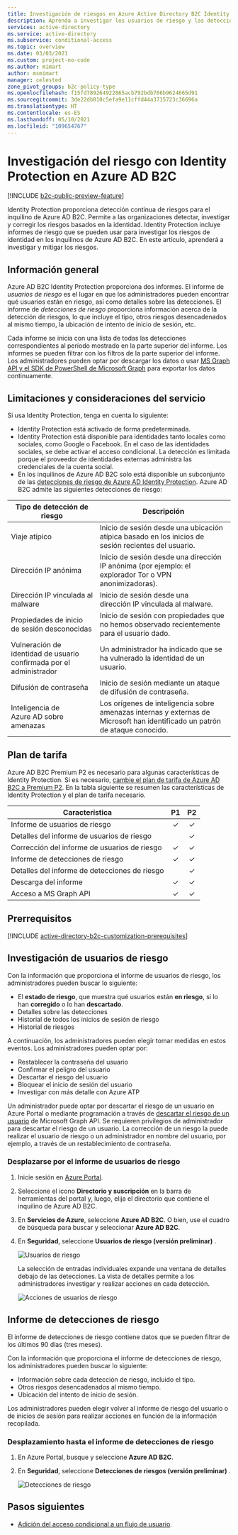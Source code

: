 ```yaml
---
title: Investigación de riesgos en Azure Active Directory B2C Identity Protection
description: Aprenda a investigar los usuarios de riesgo y las detecciones en Azure AD B2C Identity Protection
services: active-directory
ms.service: active-directory
ms.subservice: conditional-access
ms.topic: overview
ms.date: 03/03/2021
ms.custom: project-no-code
ms.author: mimart
author: msmimart
manager: celested
zone_pivot_groups: b2c-policy-type
ms.openlocfilehash: f15fd789264922865acb792bdb766b9624665d91
ms.sourcegitcommit: 3de22db010c5efa9e11cffd44a3715723c36696a
ms.translationtype: HT
ms.contentlocale: es-ES
ms.lasthandoff: 05/10/2021
ms.locfileid: "109654767"
---
```

# <a name="investigate-risk-with-identity-protection-in-azure-ad-b2c"></a>Investigación del riesgo con Identity Protection en Azure AD B2C

[!INCLUDE [b2c-public-preview-feature](../../includes/active-directory-b2c-public-preview.md)]

Identity Protection proporciona detección continua de riesgos para el inquilino de Azure AD B2C. Permite a las organizaciones detectar, investigar y corregir los riesgos basados en la identidad. Identity Protection incluye informes de riesgo que se pueden usar para investigar los riesgos de identidad en los inquilinos de Azure AD B2C. En este artículo, aprenderá a investigar y mitigar los riesgos.

## <a name="overview"></a>Información general

Azure AD B2C Identity Protection proporciona dos informes. El informe de *usuarios de riesgo* es el lugar en que los administradores pueden encontrar qué usuarios están en riesgo, así como detalles sobre las detecciones. El informe de *detecciones de riesgo* proporciona información acerca de la detección de riesgos, lo que incluye el tipo, otros riesgos desencadenados al mismo tiempo, la ubicación de intento de inicio de sesión, etc.

Cada informe se inicia con una lista de todas las detecciones correspondientes al período mostrado en la parte superior del informe. Los informes se pueden filtrar con los filtros de la parte superior del informe. Los administradores pueden optar por descargar los datos o usar [MS Graph API y el SDK de PowerShell de Microsoft Graph](../active-directory/identity-protection/howto-identity-protection-graph-api.md) para exportar los datos continuamente.

## <a name="service-limitations-and-considerations"></a>Limitaciones y consideraciones del servicio

Si usa Identity Protection, tenga en cuenta lo siguiente:

- Identity Protection está activado de forma predeterminada.
- Identity Protection está disponible para identidades tanto locales como sociales, como Google o Facebook. En el caso de las identidades sociales, se debe activar el acceso condicional. La detección es limitada porque el proveedor de identidades externas administra las credenciales de la cuenta social.
- En los inquilinos de Azure AD B2C solo está disponible un subconjunto de las [detecciones de riesgo de Azure AD Identity Protection](../active-directory/identity-protection/overview-identity-protection.md). Azure AD B2C admite las siguientes detecciones de riesgo:  

|Tipo de detección de riesgo  |Descripción  |
|---------|---------|
| Viaje atípico     | Inicio de sesión desde una ubicación atípica basado en los inicios de sesión recientes del usuario.        |
|Dirección IP anónima     | Inicio de sesión desde una dirección IP anónima (por ejemplo: el explorador Tor o VPN anonimizadoras).        |
|Dirección IP vinculada al malware     | Inicio de sesión desde una dirección IP vinculada al malware.         |
|Propiedades de inicio de sesión desconocidas     | Inicio de sesión con propiedades que no hemos observado recientemente para el usuario dado.        |
|Vulneración de identidad de usuario confirmada por el administrador    | Un administrador ha indicado que se ha vulnerado la identidad de un usuario.             |
|Difusión de contraseña     | Inicio de sesión mediante un ataque de difusión de contraseña.      |
|Inteligencia de Azure AD sobre amenazas     | Los orígenes de inteligencia sobre amenazas internas y externas de Microsoft han identificado un patrón de ataque conocido.        |

## <a name="pricing-tier"></a>Plan de tarifa

Azure AD B2C Premium P2 es necesario para algunas características de Identity Protection. Si es necesario, [cambie el plan de tarifa de Azure AD B2C a Premium P2](./billing.md). En la tabla siguiente se resumen las características de Identity Protection y el plan de tarifa necesario.  

|Característica   |P1   |P2|
|----------|:-----------:|:------------:|
|Informe de usuarios de riesgo     |&#x2713; |&#x2713; |
|Detalles del informe de usuarios de riesgo  | |&#x2713; |
|Corrección del informe de usuarios de riesgo    | &#x2713; |&#x2713; |
|Informe de detecciones de riesgo   |&#x2713;|&#x2713;|
|Detalles del informe de detecciones de riesgo  ||&#x2713;|
|Descarga del informe |  &#x2713;| &#x2713;|
|Acceso a MS Graph API |  &#x2713;| &#x2713;|

## <a name="prerequisites"></a>Prerrequisitos

[!INCLUDE [active-directory-b2c-customization-prerequisites](../../includes/active-directory-b2c-customization-prerequisites.md)]

## <a name="investigate-risky-users"></a>Investigación de usuarios de riesgo

Con la información que proporciona el informe de usuarios de riesgo, los administradores pueden buscar lo siguiente:

- El **estado de riesgo**, que muestra qué usuarios están **en riesgo**, si lo han **corregido** o lo han **descartado**.
- Detalles sobre las detecciones
- Historial de todos los inicios de sesión de riesgo
- Historial de riesgos
 
A continuación, los administradores pueden elegir tomar medidas en estos eventos. Los administradores pueden optar por:

- Restablecer la contraseña del usuario
- Confirmar el peligro del usuario
- Descartar el riesgo del usuario
- Bloquear el inicio de sesión del usuario
- Investigar con más detalle con Azure ATP

Un administrador puede optar por descartar el riesgo de un usuario en Azure Portal o mediante programación a través de [descartar el riesgo de un usuario](https://docs.microsoft.com/graph/api/riskyusers-dismiss?view=graph-rest-beta&preserve-view=true) de Microsoft Graph API. Se requieren privilegios de administrador para descartar el riesgo de un usuario. La corrección de un riesgo la puede realizar el usuario de riesgo o un administrador en nombre del usuario, por ejemplo, a través de un restablecimiento de contraseña.

### <a name="navigating-the-risky-users-report"></a>Desplazarse por el informe de usuarios de riesgo

1. Inicie sesión en [Azure Portal](https://portal.azure.com/).

1. Seleccione el icono **Directorio y suscripción** en la barra de herramientas del portal y, luego, elija el directorio que contiene el inquilino de Azure AD B2C.

1. En **Servicios de Azure**, seleccione **Azure AD B2C**. O bien, use el cuadro de búsqueda para buscar y seleccionar **Azure AD B2C**.

1. En **Seguridad**, seleccione **Usuarios de riesgo (versión preliminar)** .

   ![Usuarios de riesgo](media/identity-protection-investigate-risk/risky-users.png)

    La selección de entradas individuales expande una ventana de detalles debajo de las detecciones. La vista de detalles permite a los administradores investigar y realizar acciones en cada detección.

    ![Acciones de usuarios de riesgo](media/identity-protection-investigate-risk/risky-users-report-actions.png)


## <a name="risk-detections-report"></a>Informe de detecciones de riesgo

El informe de detecciones de riesgo contiene datos que se pueden filtrar de los últimos 90 días (tres meses).

Con la información que proporciona el informe de detecciones de riesgo, los administradores pueden buscar lo siguiente:

- Información sobre cada detección de riesgo, incluido el tipo.
- Otros riesgos desencadenados al mismo tiempo.
- Ubicación del intento de inicio de sesión.

Los administradores pueden elegir volver al informe de riesgo del usuario o de inicios de sesión para realizar acciones en función de la información recopilada.

### <a name="navigating-the-risk-detections-report"></a>Desplazamiento hasta el informe de detecciones de riesgo

1. En Azure Portal, busque y seleccione **Azure AD B2C**.
1. En **Seguridad**, seleccione **Detecciones de riesgos (versión preliminar)** .

   ![Detecciones de riesgo](media/identity-protection-investigate-risk/risk-detections.png)


## <a name="next-steps"></a>Pasos siguientes

- [Adición del acceso condicional a un flujo de usuario](conditional-access-user-flow.md).
